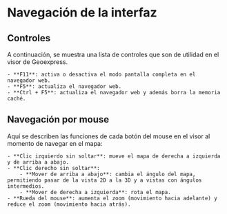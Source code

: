 # Navegación de la interfaz

## Controles

A continuación, se muestra una lista de controles que son de utilidad en el visor de Geoexpress.

    - **F11**: activa o desactiva el modo pantalla completa en el navegador web.
    - **F5**: actualiza el navegador web.
    - **Ctrl + F5**: actualiza el navegador web y además borra la memoria caché.

## Navegación por mouse

Aquí se describen las funciones de cada botón del mouse en el visor al momento de navegar en el mapa:

    - **Clic izquierdo sin soltar**: mueve el mapa de derecha a izquierda y de arriba a abajo.
    - **Clic derecho sin soltar**:
        - **Mover de arriba a abajo**: cambia el ángulo del mapa, permitiendo pasar de la vista 2D a la 3D y a vistas con ángulos intermedios.
        - **Mover de derecha a izquierda**: rota el mapa.
    - **Rueda del mouse**: aumenta el zoom (movimiento hacia adelante) y reduce el zoom (movimiento hacia atrás).
